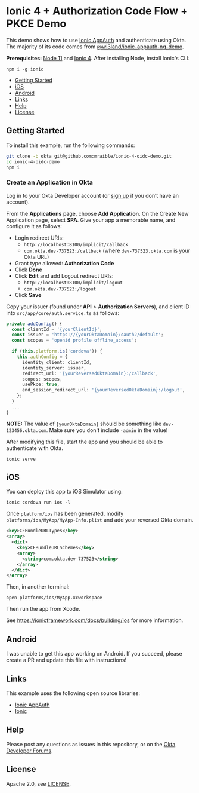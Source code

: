 # Ionic 4 + Authorization Code Flow + PKCE Demo

This demo shows how to use [Ionic AppAuth](https://github.com/wi3land/ionic-appauth) and authenticate using Okta. The majority of its code comes from [@wi3land/ionic-appauth-ng-demo](https://github.com/wi3land/ionic-appauth-ng-demo). 

**Prerequisites:** [Node 11](https://nodejs.org/) and [Ionic 4](https://ionicframework.com/). After installing Node, install Ionic's CLI:

```
npm i -g ionic
```

* [Getting Started](#getting-started)
* [iOS](#ios)
* [Android](#android)
* [Links](#links)
* [Help](#help)
* [License](#license)

## Getting Started

To install this example, run the following commands:

```bash
git clone -b okta git@github.com:mraible/ionic-4-oidc-demo.git
cd ionic-4-oidc-demo
npm i
```

### Create an Application in Okta

Log in to your Okta Developer account (or [sign up](https://developer.okta.com/signup/) if you don’t have an account).

From the **Applications** page, choose **Add Application**. On the Create New Application page, select **SPA**.
Give your app a memorable name, and configure it as follows:
 
* Login redirect URIs: 
  * `http://localhost:8100/implicit/callback`
  * `com.okta.dev-737523:/callback` (where `dev-737523.okta.com` is your Okta URL)
* Grant type allowed: **Authorization Code**
* Click **Done**
* Click **Edit** and add Logout redirect URIs:
  * `http://localhost:8100/implicit/logout`
  * `com.okta.dev-737523:/logout`
* Click **Save**

Copy your issuer (found under **API** > **Authorization Servers**), and client ID into `src/app/core/auth.service.ts` as follows:

```ts
private addConfig() {
  const clientId = '{yourClientId}';
  const issuer = 'https://{yourOktaDomain}/oauth2/default';
  const scopes = 'openid profile offline_access';

  if (this.platform.is('cordova')) {
    this.authConfig = {
      identity_client: clientId,
      identity_server: issuer,
      redirect_url: '{yourReversedOktaDomain}:/callback',
      scopes: scopes,
      usePkce: true,
      end_session_redirect_url: '{yourReversedOktaDomain}:/logout',
    };
  }
  ...
}
```

**NOTE:** The value of `{yourOktaDomain}` should be something like `dev-123456.okta.com`. Make sure you don't include `-admin` in the value!

After modifying this file, start the app and you should be able to authenticate with Okta.

```
ionic serve
```

## iOS

You can deploy this app to iOS Simulator using:

```shell
ionic cordova run ios -l
```

Once `platform/ios` has been generated, modify `platforms/ios/MyApp/MyApp-Info.plist` and add your reversed Okta domain.

```xml
<key>CFBundleURLTypes</key>
<array>
  <dict>
    <key>CFBundleURLSchemes</key>
    <array>
      <string>com.okta.dev-737523</string>
    </array>
  </dict>
</array>
```

Then, in another terminal:

```
open platforms/ios/MyApp.xcworkspace
```

Then run the app from Xcode.

See <https://ionicframework.com/docs/building/ios> for more information.

## Android

I was unable to get this app working on Android. If you succeed, please create a PR and update this file with instructions!

## Links

This example uses the following open source libraries:

* [Ionic AppAuth](https://github.com/wi3land/ionic-appauth) 
* [Ionic](https://github.com/ionic-team/ionic)

## Help

Please post any questions as issues in this repository, or on the [Okta Developer Forums](https://devforum.okta.com/).

## License

Apache 2.0, see [LICENSE](LICENSE).
